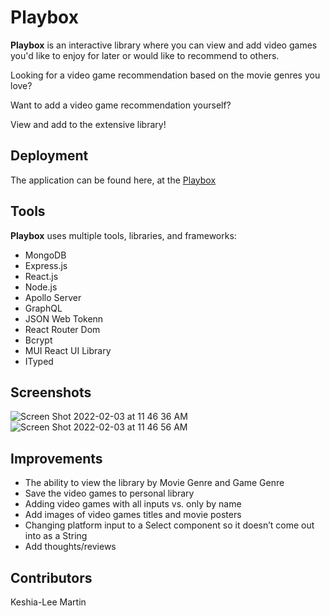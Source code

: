 # Playbox

<b>Playbox</b> is an interactive library where you can view and add video games you'd like to enjoy for later or would like to recommend to others.

Looking for a video game recommendation based on the movie genres you love?

Want to add a video game recommendation yourself?

View and add to the extensive library!

## Deployment
The application can be found here, at the [Playbox](https://damp-headland-76689.herokuapp.com/)

## Tools
<b>Playbox</b> uses multiple tools, libraries, and frameworks:

- MongoDB
- Express.js
- React.js
- Node.js
- Apollo Server
- GraphQL
- JSON Web Tokenn
- React Router Dom
- Bcrypt
- MUI React UI Library
- ITyped

## Screenshots

![Screen Shot 2022-02-03 at 11 46 36 AM](https://user-images.githubusercontent.com/40374896/152389149-cba783af-b965-4990-ad6c-ab9f6449d314.png)
![Screen Shot 2022-02-03 at 11 46 56 AM](https://user-images.githubusercontent.com/40374896/152389157-08b87d6d-92f1-4d35-8e87-bea74ea16d38.png)

## Improvements
- The ability to view the library by Movie Genre and Game Genre
- Save the video games to personal library
- Adding video games with all inputs vs. only by name
- Add images of video games titles and movie posters
- Changing platform input to a Select component so it doesn’t come out into as a String
- Add thoughts/reviews

## Contributors

Keshia-Lee Martin

